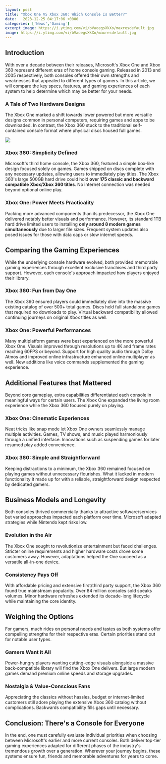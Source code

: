 ```yaml
---
layout: post
title: "Xbox One VS Xbox 360: Which Console Is Better?"
date:   2023-12-25 04:17:06 +0000
categories: ['News','Gaming']
excerpt_image: https://i.ytimg.com/vi/bVaoegsXkXo/maxresdefault.jpg
image: https://i.ytimg.com/vi/bVaoegsXkXo/maxresdefault.jpg
---
```


## Introduction
With over a decade between their releases, Microsoft's Xbox One and Xbox 360 represent different eras of home console gaming. Released in 2013 and 2005 respectively, both consoles offered their own strengths and weaknesses that appealed to different types of gamers. In this article, we will compare the key specs, features, and gaming experiences of each system to help determine which may be better for your needs. 
### A Tale of Two Hardware Designs
The Xbox One marked a shift towards lower powered but more versatile designs common in personal computers, requiring games and apps to be downloaded. In contrast, the Xbox 360 stuck to the traditional self-contained console format where physical discs housed full games. 

![](https://i.ytimg.com/vi/glYSnb_uY-o/maxresdefault.jpg)
### Xbox 360: Simplicity Defined
Microsoft's third home console, the Xbox 360, featured a simple box-like design focused solely on games. Games shipped on discs complete with any necessary updates, allowing users to immediately play titles. The Xbox 360's large 500GB hard drive could hold **over 175 classic and backward compatible Xbox/Xbox 360 titles**. No internet connection was needed beyond optional online play.
### Xbox One: Power Meets Practicality  
Packing more advanced components than its predecessor, the Xbox One delivered notably better visuals and performance. However, its standard 1TB hard drive limited users to installing **only around 8 modern games simultaneously** due to larger file sizes. Frequent system updates also posed issues for those with data caps or slow internet speeds. 
## Comparing the Gaming Experiences
While the underlying console hardware evolved, both provided memorable gaming experiences through excellent exclusive franchises and third party support. However, each console's approach impacted how players enjoyed their library.
### Xbox 360: Fun from Day One
The Xbox 360 ensured players could immediately dive into the massive existing catalog of over 500+ total games. Discs held full standalone games that required no downloads to play. Virtual backward compatibility allowed continuing journeys on original Xbox titles as well.  
### Xbox One: Powerful Performances  
Many multiplatform games were best experienced on the more powerful Xbox One. Visuals improved through resolutions up to 4K and frame rates reaching 60FPS or beyond. Support for high quality audio through Dolby Atmos and improved online infrastructure enhanced online multiplayer as well. New additions like voice commands supplemented the gaming experience.
## Additional Features that Mattered
Beyond core gameplay, extra capabilities differentiated each console in meaningful ways for certain users. The Xbox One expanded the living room experience while the Xbox 360 focused purely on playing. 
### Xbox One: Cinematic Experiences  
Neat tricks like snap mode let Xbox One owners seamlessly manage multiple activities. Games, TV shows, and music played harmoniously through a unified interface. Innovations such as suspending games for later resumed play added convenience. 
### Xbox 360: Simple and Straightforward
Keeping distractions to a minimum, the Xbox 360 remained focused on playing games without unnecessary flourishes. What it lacked in modern functionality it made up for with a reliable, straightforward design respected by dedicated gamers. 
## Business Models and Longevity
Both consoles thrived commercially thanks to attractive software/services but varied approaches impacted each platform over time. Microsoft adapted strategies while Nintendo kept risks low.
### Evolution in the Air  
The Xbox One sought to revolutionize entertainment but faced challenges. Stricter online requirements and higher hardware costs drove some customers away. However, adaptations helped the One succeed as a versatile all-in-one device. 
### Consistency Pays Off 
With affordable pricing and extensive first/third party support, the Xbox 360 found true mainstream popularity. Over 84 million consoles sold speaks volumes. Minor hardware refreshes extended its decade-long lifecycle while maintaining the core identity.
## Weighing the Options
For gamers, much rides on personal needs and tastes as both systems offer compelling strengths for their respective eras. Certain priorities stand out for notable user types.
### Gamers Want it All 
Power-hungry players wanting cutting-edge visuals alongside a massive back-compatible library will find the Xbox One delivers. But large modern games demand premium online speeds and storage upgrades. 
### Nostalgia & Value-Conscious Fans  
Appreciating the classics without hassles, budget or internet-limited customers still adore playing the extensive Xbox 360 catalog without complications. Backwards compatibility fills gaps until necessary.
## Conclusion: There's a Console for Everyone
In the end, one must carefully evaluate individual priorities when choosing between Microsoft's earlier and more current consoles. Both deliver top-tier gaming experiences adapted for different phases of the industry's tremendous growth over a generation. Wherever your journey begins, these systems ensure fun, friends and memorable adventures for years to come.